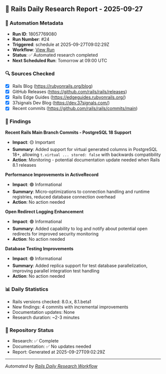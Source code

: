 ## 📅 Rails Daily Research Report - 2025-09-27

### 🤖 Automation Metadata
- **Run ID**: 18057769080
- **Run Number**: #24
- **Triggered**: schedule at 2025-09-27T09:02:29Z
- **Workflow**: [View Run](https://github.com/jeremedia/rails-8-claude-guide/actions/runs/18057769080)
- **Status**: ✅ Automated research completed
- **Next Scheduled Run**: Tomorrow at 09:00 UTC

### 🔍 Sources Checked
- [x] Rails Blog (https://rubyonrails.org/blog)
- [x] GitHub Releases (https://github.com/rails/rails/releases)
- [x] Rails Edge Guides (https://edgeguides.rubyonrails.org/)
- [x] 37signals Dev Blog (https://dev.37signals.com/)
- [x] Recent commits (https://github.com/rails/rails/commits/main)

### 📰 Findings

**Recent Rails Main Branch Commits - PostgreSQL 18 Support**
- **Impact**: 🟡 Important
- **Summary**: Added support for virtual generated columns in PostgreSQL 18+, allowing `t.virtual ... stored: false` with backwards compatibility
- **Action**: Monitoring - potential documentation update needed when Rails 8.1 releases

**Performance Improvements in ActiveRecord**
- **Impact**: 🟢 Informational
- **Summary**: Micro-optimizations to connection handling and runtime registries, reduced database connection overhead
- **Action**: No action needed

**Open Redirect Logging Enhancement**
- **Impact**: 🟢 Informational
- **Summary**: Added capability to log and notify about potential open redirects for improved security monitoring
- **Action**: No action needed

**Database Testing Improvements**
- **Impact**: 🟢 Informational
- **Summary**: Added replica support for test database parallelization, improving parallel integration test handling
- **Action**: No action needed

### 📊 Daily Statistics
- Rails versions checked: 8.0.x, 8.1.beta1
- New findings: 4 commits with incremental improvements
- Documentation updates: None
- Research duration: ~2-3 minutes

### 🔄 Repository Status
- Research: ✅ Complete
- Documentation: ✅ No updates needed
- Report: Generated at 2025-09-27T09:02:29Z

---
*Automated by [Rails Daily Research Workflow](https://github.com/jeremedia/rails-8-claude-guide/blob/main/.github/workflows/rails-daily-research.yml)*